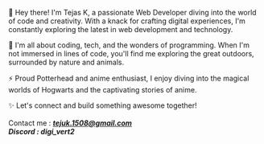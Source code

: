 👋 Hey there! I'm Tejas K, a passionate Web Developer diving into the world of code and creativity. With a knack for crafting digital experiences, I'm constantly exploring the latest in web development and technology.

🌱 I'm all about coding, tech, and the wonders of programming. When I'm not immersed in lines of code, you'll find me exploring the great outdoors, surrounded by nature and animals.

⚡️ Proud Potterhead and anime enthusiast, I enjoy diving into the magical worlds of Hogwarts and the captivating stories of anime.

✨ Let's connect and build something awesome together! <br>
<br>Contact me : <i><strong>tejuk.1508@gmail.com<br>Discord : digi_vert2</strong></i>
